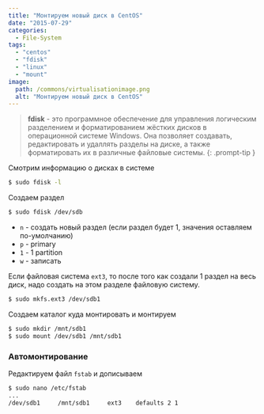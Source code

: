 ```yaml
---
title: "Монтируем новый диск в CentOS"
date: "2015-07-29"
categories: 
  - File-System
tags: 
  - "centos"
  - "fdisk"
  - "linux"
  - "mount"
image:
  path: /commons/virtualisationimage.png
  alt: "Монтируем новый диск в CentOS"
---
```


> **fdisk** - это программное обеспечение для управления логическим разделением и форматированием жёстких дисков в операционной системе Windows. Она позволяет создавать, редактировать и удаллять разделы на диске, а также форматировать их в различные файловые системы.
{: .prompt-tip }

Смотрим информацию о дисках в системе

```sh
$ sudo fdisk -l
```

Создаем раздел

```sh
$ sudo fdisk /dev/sdb
```

- `n` - создать новый раздел (если раздел будет 1, значения оставляем по-умолчанию)
- `p` - primary
- `1` - 1 partition
- `w` - записать

Если файловая система `ext3`, то после того как создали 1 раздел на весь диск, надо создать на этом разделе файловую систему.

```sh
$ sudo mkfs.ext3 /dev/sdb1
```

Создаем каталог куда монтировать и монтируем

```sh
$ sudo mkdir /mnt/sdb1
$ sudo mount /dev/sdb1 /mnt/sdb1
```

### Автомонтирование

Редактируем файл `fstab` и дописываем

```sh
$ sudo nano /etc/fstab
...
/dev/sdb1     /mnt/sdb1     ext3    defaults 2 1
```
